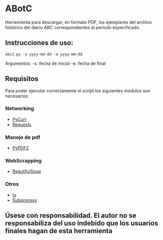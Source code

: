 # ABotC

Herramienta para descargar, en formato PDF, los ejemplares del archivo histórico del diario ABC correspondientes al período especificado.

## Instrucciones de uso: 
```
abc2.py -s yyyy-mm-dd -e yyyy-mm-dd
```
Argumentos:
    -s: fecha de inicial
    -e: fecha de final

## Requisitos
Para poder ejecutar correctamente el script los siguientes módulos son necesarios:
### Networking
* [PyCurl](http://pycurl.io/)
* [Requests](http://docs.python-requests.org/en/master/)
### Manejo de pdf
* [PyPDF2](https://github.com/mstamy2/PyPDF2)
### WebScrapping
* [BeautifulSoup](https://www.crummy.com/software/BeautifulSoup/bs4/doc/)
### Otros
* [io](https://docs.python.org/2/library/io.html)
* [Subprocess](https://docs.python.org/2/library/subprocess.html)

## Úsese con responsabilidad. El autor no se responsabiliza del uso indebido que los usuarios finales hagan de esta herramienta